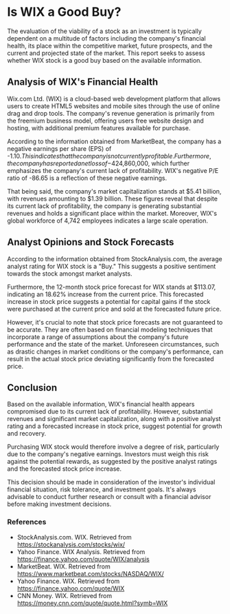 # Is WIX a Good Buy?
The evaluation of the viability of a stock as an investment is typically dependent on a multitude of factors including the company's financial health, its place within the competitive market, future prospects, and the current and projected state of the market. This report seeks to assess whether WIX stock is a good buy based on the available information. 

## Analysis of WIX's Financial Health
Wix.com Ltd. (WIX) is a cloud-based web development platform that allows users to create HTML5 websites and mobile sites through the use of online drag and drop tools. The company's revenue generation is primarily from the freemium business model, offering users free website design and hosting, with additional premium features available for purchase.

According to the information obtained from MarketBeat, the company has a negative earnings per share (EPS) of -$1.10. This indicates that the company is not currently profitable. Furthermore, the company has reported a net loss of -$424,860,000, which further emphasizes the company's current lack of profitability. WIX's negative P/E ratio of -86.65 is a reflection of these negative earnings. 

That being said, the company's market capitalization stands at $5.41 billion, with revenues amounting to $1.39 billion. These figures reveal that despite its current lack of profitability, the company is generating substantial revenues and holds a significant place within the market. Moreover, WIX's global workforce of 4,742 employees indicates a large scale operation.

## Analyst Opinions and Stock Forecasts
According to the information obtained from StockAnalysis.com, the average analyst rating for WIX stock is a "Buy." This suggests a positive sentiment towards the stock amongst market analysts. 

Furthermore, the 12-month stock price forecast for WIX stands at $113.07, indicating an 18.62% increase from the current price. This forecasted increase in stock price suggests a potential for capital gains if the stock were purchased at the current price and sold at the forecasted future price. 

However, it's crucial to note that stock price forecasts are not guaranteed to be accurate. They are often based on financial modeling techniques that incorporate a range of assumptions about the company's future performance and the state of the market. Unforeseen circumstances, such as drastic changes in market conditions or the company's performance, can result in the actual stock price deviating significantly from the forecasted price.

## Conclusion
Based on the available information, WIX's financial health appears compromised due to its current lack of profitability. However, substantial revenues and significant market capitalization, along with a positive analyst rating and a forecasted increase in stock price, suggest potential for growth and recovery.

Purchasing WIX stock would therefore involve a degree of risk, particularly due to the company's negative earnings. Investors must weigh this risk against the potential rewards, as suggested by the positive analyst ratings and the forecasted stock price increase. 

This decision should be made in consideration of the investor's individual financial situation, risk tolerance, and investment goals. It's always advisable to conduct further research or consult with a financial advisor before making investment decisions.

### References
- StockAnalysis.com. WIX. Retrieved from https://stockanalysis.com/stocks/wix/
- Yahoo Finance. WIX Analysis. Retrieved from https://finance.yahoo.com/quote/WIX/analysis
- MarketBeat. WIX. Retrieved from https://www.marketbeat.com/stocks/NASDAQ/WIX/
- Yahoo Finance. WIX. Retrieved from https://finance.yahoo.com/quote/WIX
- CNN Money. WIX. Retrieved from https://money.cnn.com/quote/quote.html?symb=WIX
